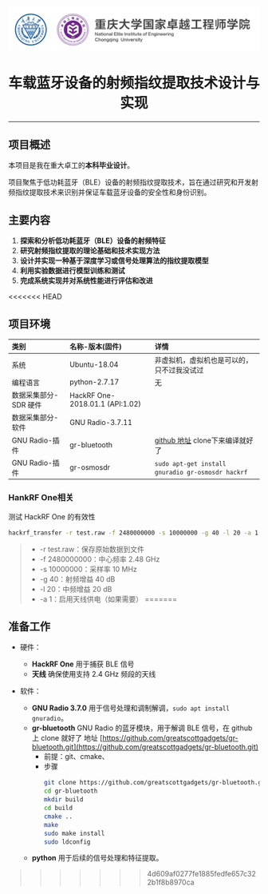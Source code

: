 <img src="./README/CQU-EIE.svg">
<h1 align="center">车载蓝牙设备的射频指纹提取技术设计与实现</h1>

---

## 项目概述

本项目是我在重大卓工的**本科毕业设计**。

项目聚焦于低功耗蓝牙（BLE）设备的射频指纹提取技术，旨在通过研究和开发射频指纹提取技术来识别并保证车载蓝牙设备的安全性和身份识别。

<!-- ## 研究方向 -->

<!-- **低功耗蓝牙** | **通信** | **射频指纹**-->

## 主要内容

1. **探索和分析低功耗蓝牙（BLE）设备的射频特征**
2. **研究射频指纹提取的理论基础和技术实现方法**
3. **设计并实现一种基于深度学习或信号处理算法的指纹提取模型**
4. **利用实验数据进行模型训练和测试**
5. **完成系统实现并对系统性能进行评估和改进**


<<<<<<< HEAD
## 项目环境

|类别|名称-版本(固件)|详情|
|:-|:-|:-|
|系统|Ubuntu-18.04|非虚拟机，虚拟机也是可以的，只不过我没试过|
|编程语言|python-2.7.17|无|
|数据采集部分-SDR 硬件|HackRF One-2018.01.1 (API:1.02)||
|数据采集部分-软件|GNU Radio-3.7.11||
|GNU Radio-插件|gr-bluetooth|[github 地址](https://github.com/greatscottgadgets/gr-bluetooth#) clone下来编译就好了|
|GNU Radio-插件|gr-osmosdr|`sudo apt-get install gnuradio gr-osmosdr hackrf`|


### HankRF One相关

测试 HackRF One 的有效性

```BASH
hackrf_transfer -r test.raw -f 2480000000 -s 10000000 -g 40 -l 20 -a 1
```

> - -r test.raw：保存原始数据到文件
> - -f 2480000000：中心频率 2.48 GHz
> - -s 10000000：采样率 10 MHz
> - -g 40：射频增益 40 dB
> - -l 20：中频增益 20 dB
> - -a 1：启用天线供电（如果需要）
=======
## 准备工作

- 硬件：
  - **HackRF One** 用于捕获 BLE 信号
  - **天线** 确保使用支持 2.4 GHz 频段的天线

- 软件：
  - **GNU Radio 3.7.0** 用于信号处理和调制解调，`sudo apt install gnuradio`。
  - **gr-bluetooth** GNU Radio 的蓝牙模块，用于解调 BLE 信号，在 github 上 clone 就好了 地址 [https://github.com/greatscottgadgets/gr-bluetooth.git](https://github.com/greatscottgadgets/gr-bluetooth.git)
    - 前提：git、cmake、
    - 步骤
        ```BASH
        git clone https://github.com/greatscottgadgets/gr-bluetooth.git
        cd gr-bluetooth
        mkdir build
        cd build
        cmake ..
        make
        sudo make install
        sudo ldconfig
        ```
  - **python** 用于后续的信号处理和特征提取。
>>>>>>> 4d609af0277fe1885fedfe657c322b1f8b8970ca
